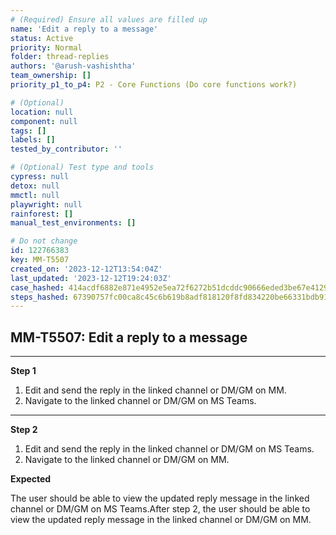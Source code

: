 ```yaml
---
# (Required) Ensure all values are filled up
name: 'Edit a reply to a message'
status: Active
priority: Normal
folder: thread-replies
authors: '@arush-vashishtha'
team_ownership: []
priority_p1_to_p4: P2 - Core Functions (Do core functions work?)

# (Optional)
location: null
component: null
tags: []
labels: []
tested_by_contributor: ''

# (Optional) Test type and tools
cypress: null
detox: null
mmctl: null
playwright: null
rainforest: []
manual_test_environments: []

# Do not change
id: 122766383
key: MM-T5507
created_on: '2023-12-12T13:54:04Z'
last_updated: '2023-12-12T19:24:03Z'
case_hashed: 414acdf6882e871e4952e5ea72f6272b51dcddc90666eded3be67e4129f9f00db564d494ecd1bd79e05f543d82a4bf2d
steps_hashed: 67390757fc00ca8c45c6b619b8adf818120f8fd834220be66331bdb911a0085e79a30869d37c3d211789fe36860a875b
---
```


<!-- (Auto-generated) Based on frontmatter's "key" and "name" -->

## MM-T5507: Edit a reply to a message

---

**Step 1**

1. Edit and send the reply in the linked channel or DM/GM on MM.
2. Navigate to the linked channel or DM/GM on MS Teams.

---

**Step 2**

1. Edit and send the reply in the linked channel or DM/GM on MS Teams.
2. Navigate to the linked channel or DM/GM on MM.

**Expected**

The user should be able to view the updated reply message in the linked channel or DM/GM on MS Teams.After step 2, the user should be able to view the updated reply message in the linked channel or DM/GM on MM.

